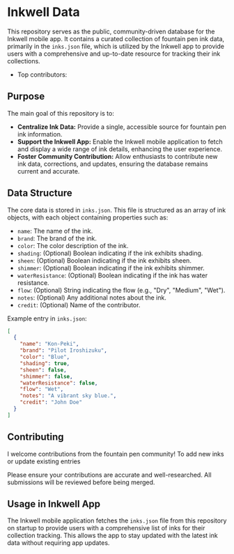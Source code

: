 # Inkwell Data

This repository serves as the public, community-driven database for the Inkwell mobile app. It contains a curated collection of fountain pen ink data, primarily in the `inks.json` file, which is utilized by the Inkwell app to provide users with a comprehensive and up-to-date resource for tracking their ink collections.
- Top contributors:

<!-- LEADERBOARD_START -->
<!-- LEADERBOARD_END -->

## Purpose

The main goal of this repository is to:
- **Centralize Ink Data:** Provide a single, accessible source for fountain pen ink information.
- **Support the Inkwell App:** Enable the Inkwell mobile application to fetch and display a wide range of ink details, enhancing the user experience.
- **Foster Community Contribution:** Allow enthusiasts to contribute new ink data, corrections, and updates, ensuring the database remains current and accurate.

## Data Structure

The core data is stored in `inks.json`. This file is structured as an array of ink objects, with each object containing properties such as:
- `name`: The name of the ink.
- `brand`: The brand of the ink.
- `color`: The color description of the ink.
- `shading`: (Optional) Boolean indicating if the ink exhibits shading.
- `sheen`: (Optional) Boolean indicating if the ink exhibits sheen.
- `shimmer`: (Optional) Boolean indicating if the ink exhibits shimmer.
- `waterResistance`: (Optional) Boolean indicating if the ink has water resistance.
- `flow`: (Optional) String indicating the flow (e.g., "Dry", "Medium", "Wet").
- `notes`: (Optional) Any additional notes about the ink.
- `credit`: (Optional) Name of the contributor.

Example entry in `inks.json`:
```json
[
  {
    "name": "Kon-Peki",
    "brand": "Pilot Iroshizuku",
    "color": "Blue",
    "shading": true,
    "sheen": false,
    "shimmer": false,
    "waterResistance": false,
    "flow": "Wet",
    "notes": "A vibrant sky blue.",
    "credit": "John Doe"
  }
]
```

## Contributing

I welcome contributions from the fountain pen community! To add new inks or update existing entries

Please ensure your contributions are accurate and well-researched. All submissions will be reviewed before being merged.

## Usage in Inkwell App

The Inkwell mobile application fetches the `inks.json` file from this repository on startup to provide users with a comprehensive list of inks for their collection tracking. This allows the app to stay updated with the latest ink data without requiring app updates.
